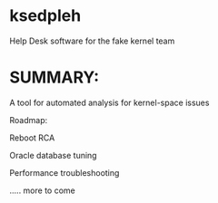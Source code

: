 # ksedpleh
Help Desk software for the fake kernel team

SUMMARY:
========

A tool for automated analysis for kernel-space issues

Roadmap:

Reboot RCA

Oracle database tuning 

Performance troubleshooting

..... more to come



